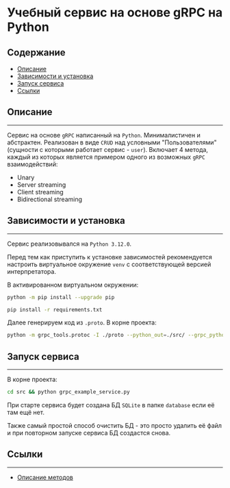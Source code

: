 # Учебный сервис на основе gRPC на Python 

## Содержание

- [Описание](#описание)
- [Зависимости и установка](#зависимости-и-установка)
- [Запуск сервиса](#запуск-сервиса)
- [Ссылки](#ссылки)

## Описание
____
Сервис на основе `gRPC` написанный на `Python`. Минималистичен и абстрактен. Реализован в виде `CRUD`
над условными "Пользователями" (сущности с которыми работает сервис - `user`). Включает 4 метода, 
каждый из которых является примером одного из возможных `gRPC` взаимодействий:
- Unary
- Server streaming
- Client streaming
- Bidirectional streaming

## Зависимости и установка
____
Сервис реализовывался на `Python 3.12.0`.

Перед тем как приступить к установке зависимостей рекомендуется настроить 
виртуальное окружение `venv` с соответствующей версией интерпретатора.

В активированном виртуальном окружении:
```bash
python -m pip install --upgrade pip
```

```bash
pip install -r requirements.txt
```

Далее генерируем код из `.proto`. В корне проекта:
```bash
python -m grpc_tools.protoc -I ./proto --python_out=./src/ --grpc_python_out=./src/ ./proto/GrpcExampleService.proto
```

## Запуск сервиса
____
В корне проекта:
```bash
cd src && python grpc_example_service.py
```

При старте сервиса будет создана БД `SQLite` в папке `database` если её там ещё нет.

Также самый простой способ очистить БД - это просто удалить её файл и при повторном запуске сервиса
БД создастся снова.

## Ссылки
____
- [Описание методов](https://github.com/ritchiesinger/grpc_example_service/wiki/gRPC-Example-Service)
